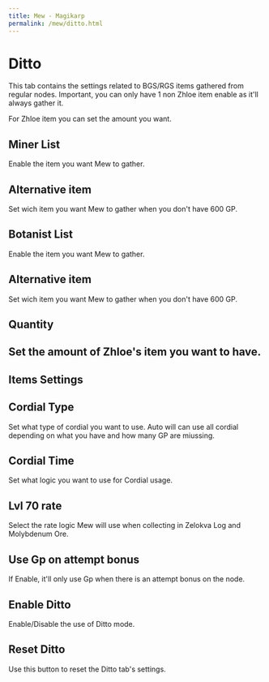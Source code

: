 ```yaml
---
title: Mew - Magikarp
permalink: /mew/ditto.html
---
```


# Ditto
This tab contains the settings related to BGS/RGS items gathered from regular nodes.
Important, you can only have 1 non Zhloe item enable as it'll always gather it.

For Zhloe item you can set the amount you want.
		
## Miner List
Enable the item you want Mew to gather.
		
## Alternative item
Set wich item you want Mew to gather when you don't have 600 GP.
		
## Botanist List
Enable the item you want Mew to gather.
		
## Alternative item
Set wich item you want Mew to gather when you don't have 600 GP.		
		
## Quantity
## Set the amount of Zhloe's item you want to have.
		
	
## Items Settings		
## Cordial Type
Set what type of cordial you want to use. Auto will can use all cordial depending on what you have and how many GP are miussing.
		
## Cordial Time
Set what logic you want to use for Cordial usage.
		
## Lvl 70 rate
Select the rate logic Mew will use when collecting in Zelokva Log and Molybdenum Ore.	
		
## Use Gp on attempt bonus
If Enable, it'll only use Gp when there is an attempt bonus on the node.		
		
## Enable Ditto
Enable/Disable the use of Ditto mode.
	
## Reset Ditto
Use this button to reset the Ditto tab's settings.
